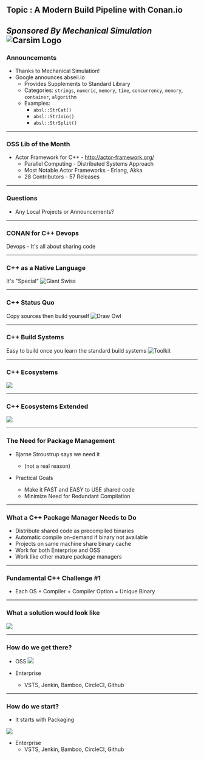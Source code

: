 ## Topic : A Modern Build Pipeline with Conan.io
*Sponsored By Mechanical Simulation*  
![Carsim Logo](/assets/image/logo/carsim.jpg)
---
### Announcements
* Thanks to Mechanical Simulation! 
* Google announces abseil.io
	* Provides Supplements to Standard Library
	* Categories: `strings`, `numeric`, `memory`, `time`, `concurrency`, `memory`, `container`, `algorithm`
	* Examples:  
		* `absl::StrCat()`
		* `absl::StrJoin()`
		* `absl::StrSplit()`
---
### OSS Lib of the Month
* Actor Framework for C++ - http://actor-framework.org/
	* Parallel Computing - Distributed Systems Approach
	* Most Notable Actor Frameworks - Erlang, Akka
	* 28 Contributors - 57 Releases

---
### Questions
* Any Local Projects or Announcements?

---
### CONAN for C++ Devops

Devops - It's all about sharing code

---
### C++ as a Native Language

It's "Special"
![Giant Swiss](/09-2017/giant_swiss.jpg)

---
### C++ Status Quo

Copy sources then build yourself
![Draw Owl](/09-2017/draw_owl.png)

---
### C++ Build Systems

Easy to build once you learn the standard build systems
![Toolkit](/09-2017/toolkit.jpeg)

---
### C++ Ecosystems
![](/09-2017/boxer_vs_mma.png)

---
### C++ Ecosystems Extended
![](/09-2017/mma_disciplines.png)

---
### The Need for Package Management 

* Bjarne Stroustrup says we need it
  * (not a real reason)

* Practical Goals
  * Make it FAST and EASY to USE shared code
  * Minimize Need for Redundant Compilation
  
---
### What a C++ Package Manager Needs to Do
* Distribute shared code as precompiled binaries
* Automatic compile on-demand if binary not available
* Projects on same machine share binary cache
* Work for both Enterprise and OSS
* Work like other mature package managers

--- 
### Fundamental C++ Challenge #1
* Each OS + Compiler + Compiler Option = Unique Binary

--- 
### What a solution would look like
![](/09-2017/conan-binary-table.png)

--- 
### How do we get there? 
* OSS
![](/09-2017/travis-appveyor-github.png)

* Enterprise
	* VSTS, Jenkin, Bamboo, CircleCI, Github

--- 
### How do we start? 
* It starts with Packaging

![](/09-2017/travis-appveyor-github.png)

* Enterprise
	* VSTS, Jenkin, Bamboo, CircleCI, Github

